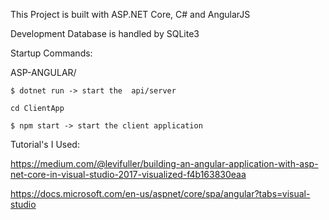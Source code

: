 This Project is built with ASP.NET Core, C# and AngularJS 

Development Database is handled by SQLite3 

Startup Commands:  

ASP-ANGULAR/ 

    $ dotnet run -> start the  api/server 

    cd ClientApp 

    $ npm start -> start the client application  


Tutorial's I Used:  

https://medium.com/@levifuller/building-an-angular-application-with-asp-net-core-in-visual-studio-2017-visualized-f4b163830eaa 

https://docs.microsoft.com/en-us/aspnet/core/spa/angular?tabs=visual-studio 